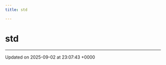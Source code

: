 ```yaml
---
title: std

---
```


# std








-------------------------------

Updated on 2025-09-02 at 23:07:43 +0000